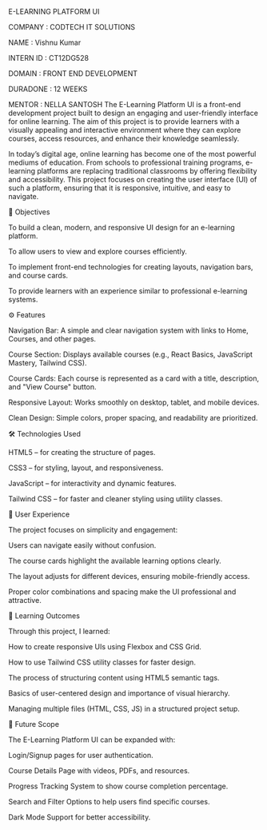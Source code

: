 E-LEARNING PLATFORM UI

COMPANY : CODTECH IT SOLUTIONS

NAME : Vishnu Kumar

INTERN ID : CT12DG528

DOMAIN : FRONT END DEVELOPMENT

DURADONE : 12 WEEKS

MENTOR : NELLA SANTOSH
The E-Learning Platform UI is a front-end development project built to design an engaging and user-friendly interface for online learning. The aim of this project is to provide learners with a visually appealing and interactive environment where they can explore courses, access resources, and enhance their knowledge seamlessly.

In today’s digital age, online learning has become one of the most powerful mediums of education. From schools to professional training programs, e-learning platforms are replacing traditional classrooms by offering flexibility and accessibility. This project focuses on creating the user interface (UI) of such a platform, ensuring that it is responsive, intuitive, and easy to navigate.

🎯 Objectives

To build a clean, modern, and responsive UI design for an e-learning platform.

To allow users to view and explore courses efficiently.

To implement front-end technologies for creating layouts, navigation bars, and course cards.

To provide learners with an experience similar to professional e-learning systems.

⚙️ Features

Navigation Bar: A simple and clear navigation system with links to Home, Courses, and other pages.

Course Section: Displays available courses (e.g., React Basics, JavaScript Mastery, Tailwind CSS).

Course Cards: Each course is represented as a card with a title, description, and "View Course" button.

Responsive Layout: Works smoothly on desktop, tablet, and mobile devices.

Clean Design: Simple colors, proper spacing, and readability are prioritized.

🛠️ Technologies Used

HTML5 – for creating the structure of pages.

CSS3 – for styling, layout, and responsiveness.

JavaScript – for interactivity and dynamic features.

Tailwind CSS – for faster and cleaner styling using utility classes.

📱 User Experience

The project focuses on simplicity and engagement:

Users can navigate easily without confusion.

The course cards highlight the available learning options clearly.

The layout adjusts for different devices, ensuring mobile-friendly access.

Proper color combinations and spacing make the UI professional and attractive.

🚀 Learning Outcomes

Through this project, I learned:

How to create responsive UIs using Flexbox and CSS Grid.

How to use Tailwind CSS utility classes for faster design.

The process of structuring content using HTML5 semantic tags.

Basics of user-centered design and importance of visual hierarchy.

Managing multiple files (HTML, CSS, JS) in a structured project setup.

🔮 Future Scope

The E-Learning Platform UI can be expanded with:

Login/Signup pages for user authentication.

Course Details Page with videos, PDFs, and resources.

Progress Tracking System to show course completion percentage.

Search and Filter Options to help users find specific courses.

Dark Mode Support for better accessibility.
